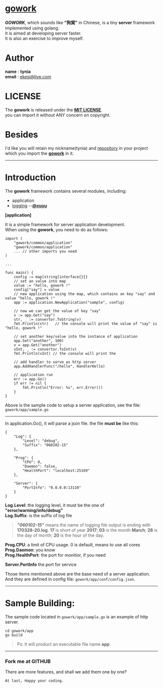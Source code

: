# [gowork](https://github.com/tynia/gowork.git)
***GOWORK***, which sounds like **"狗窝"** in Chinese, is a tiny **server** framework implemented using golang.  
It is aimed at developing server faster.  
It is also an exercise to improve myself.  

# Author
**name**  : **tynia**  
**email** : [ekesi@live.com](ekesi@live.com)

# LICENSE
The **gowork** is released under the [**MIT LICENSE**](http://opensource.org/licenses/mit-license.php).  
you can import it without ANY concern on copyright.  

# Besides
I'd like you will retain my nickname(tynia) and [repository](https://github.com/tynia/gowork) in your project which you import the [**gowork**](https://github.com/tynia/gowork) in it.  

---
# Introduction
The **gowork** framework contains several modules, including:
- application 
- [logging](https://github.com/xuyu/logging)   --[**@xuyu**](https://github.com/xuyu) 

**[application]** 

It is a simple framework for server application development.  
When using the **gowork**, you need to do as follows:
```
import (
    "gowork/common/application"
    "gowork/common/application"
    ... // other imports you need
)

...

func main() {
    config := map[string]interface{}{}
    // set an value into map
    value := "hello, gowork !"
    config["say"] = value
    // new application using the map, which contains an key "say" and value "hello, gowork !"
    app := application.NewApplication("sample", config)

    // now we can get the value of key "say"
    v := app.Get("say")
    str, _ := convertor.ToString(v) 
    fmt.Println(str)   // the console will print the value of "say" is "hello, gowork !"

    // set another key/value into the instance of application
    app.Set("another", 100)
    v = app.Get("another")
    vInt, _ := convertor.ToInt(v)
    fmt.Println(vInt) // the console will print the

    // add handler to serve as http server
    app.AddHandlerFunc("/hello", HandlerHello)

    // application run
    err := app.Go()
    if err != nil {
	    fmt.Println("Error: %s", err.Error())
    }
}
``` 
Above is the sample code to setup a server application, see the file: ```gowork/app/sample.go```  

---
In application.Go(), it will parse a json file. the file **must be** like this: 
```
{
	"Log": {
		"Level": "debug",
		"Suffix": "060102-15"
	},
	
	"Prog": {
		"CPU": 0,
		"Daemon": false,
		"HealthPort": "localhost:25169"
	},
	
	"Server": {
		"PortInfo": "0.0.0.0:13110"
	}
}
```
**Log.Level**: the logging level, it must be the one of **"error/warning/info/debug"**  
**Log.Suffix**: is the suffix of log file  
> ***"060102-15"*** means the name of logging file output is ending with **170328-20.log**.
**17** is short of year **2017**;
**03** is the month **March**;
**28** is the day of month;
**20** is the hour of the day. 

**Prog.CPU**: a limit of CPU usage. 0 is default, means to use all cores  
**Prog.Daemon**: you know  
**Prog.HealthPort**: the port for monitior, if you need  

**Server.PortInfo** the port for service 

Those items mentioned above are the base need of a server application. And they are defined in config file: ```gowork/app/conf/config.json```.

---
# Sample Building:
The sample code located in ```gowork/app/sample.go``` is an example of http server.

```
cd gowork/app
go build
```

> Ps: It will product an executable file name **app**.
   
---------------------------
### Fork me at GITHUB
There are more features, and shall we add them one by one?

```At last, Happy your coding.```

